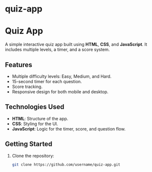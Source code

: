 # quiz-app
# Quiz App

A simple interactive quiz app built using **HTML**, **CSS**, and **JavaScript**. It includes multiple levels, a timer, and a score system.

## Features
- Multiple difficulty levels: Easy, Medium, and Hard.
- 15-second timer for each question.
- Score tracking.
- Responsive design for both mobile and desktop.

## Technologies Used
- **HTML**: Structure of the app.
- **CSS**: Styling for the UI.
- **JavaScript**: Logic for the timer, score, and question flow.

## Getting Started
1. Clone the repository:
   ```bash
   git clone https://github.com/username/quiz-app.git
